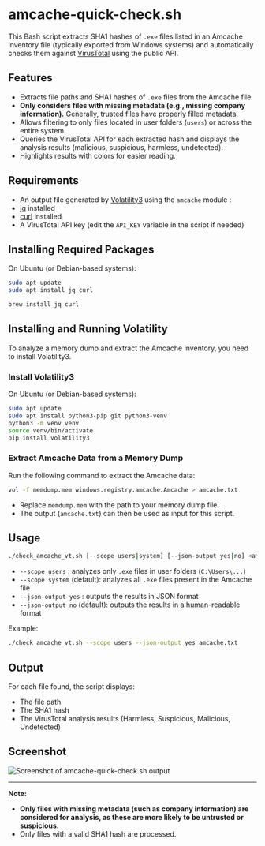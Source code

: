 # amcache-quick-check.sh

This Bash script extracts SHA1 hashes of `.exe` files listed in an Amcache inventory file (typically exported from Windows systems) and automatically checks them against [VirusTotal](https://www.virustotal.com/) using the public API.

## Features

- Extracts file paths and SHA1 hashes of `.exe` files from the Amcache file.
- **Only considers files with missing metadata (e.g., missing company information).** Generally, trusted files have properly filled metadata.
- Allows filtering to only files located in user folders (`users`) or across the entire system.
- Queries the VirusTotal API for each extracted hash and displays the analysis results (malicious, suspicious, harmless, undetected).
- Highlights results with colors for easier reading.

## Requirements

- An output file generated by [Volatility3](https://volatility3.readthedocs.io/en/latest/Installation.html) using the `amcache` module :    
- [jq](https://stedolan.github.io/jq/) installed
- [curl](https://curl.se/) installed
- A VirusTotal API key (edit the `API_KEY` variable in the script if needed)

## Installing Required Packages

On Ubuntu (or Debian-based systems):

```sh
sudo apt update
sudo apt install jq curl
```

```sh
brew install jq curl
```

## Installing and Running Volatility

To analyze a memory dump and extract the Amcache inventory, you need to install Volatility3.

### Install Volatility3

On Ubuntu (or Debian-based systems):
```sh
sudo apt update
sudo apt install python3-pip git python3-venv
python3 -m venv venv
source venv/bin/activate
pip install volatility3
```

### Extract Amcache Data from a Memory Dump

Run the following command to extract the Amcache data:

```sh
vol -f memdump.mem windows.registry.amcache.Amcache > amcache.txt
```

- Replace `memdump.mem` with the path to your memory dump file.
- The output (`amcache.txt`) can then be used as input for this script.

## Usage

```sh
./check_amcache_vt.sh [--scope users|system] [--json-output yes|no] <amcache_file.txt>
```

- `--scope users` : analyzes only `.exe` files in user folders (`C:\Users\...`)
- `--scope system` (default): analyzes all `.exe` files present in the Amcache file
- `--json-output yes` : outputs the results in JSON format
- `--json-output no` (default): outputs the results in a human-readable format

Example:

```sh
./check_amcache_vt.sh --scope users --json-output yes amcache.txt
```
## Output

For each file found, the script displays:

- The file path
- The SHA1 hash
- The VirusTotal analysis results (Harmless, Suspicious, Malicious, Undetected)

## Screenshot

![Screenshot of amcache-quick-check.sh output](.img/amchache1.png)

---

**Note:**
- **Only files with missing metadata (such as company information) are considered for analysis, as these are more likely to be untrusted or suspicious.**
- Only files with a valid SHA1 hash are processed.
